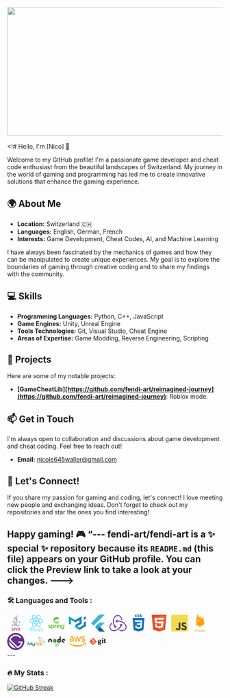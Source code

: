 <div align="center">
<img src="https://media.giphy.com/media/HtfFneOxp0fx6nUvYn/giphy.gif?cid=790b7611gx3xfoj2j0qzfw2qp60n11gckqq5azwz7io7bt4y&ep=v1_gifs_search&rid=giphy.gif&ct=g" width="600" height="300"/>
</div>

<!# Hello, I'm [Nico] 👋

Welcome to my GitHub profile! I'm a passionate game developer and cheat code enthusiast from the beautiful landscapes of Switzerland. My journey in the world of gaming and programming has led me to create innovative solutions that enhance the gaming experience.

## 🌍 About Me

- **Location:** Switzerland 🇨🇭
- **Languages:** English, German, French
- **Interests:** Game Development, Cheat Codes, AI, and Machine Learning

I have always been fascinated by the mechanics of games and how they can be manipulated to create unique experiences. My goal is to explore the boundaries of gaming through creative coding and to share my findings with the community.

## 💻 Skills

- **Programming Languages:** Python, C++, JavaScript
- **Game Engines:** Unity, Unreal Engine
- **Tools     Technologies:** Git, Visual Studio, Cheat Engine
- **Areas of Expertise:** Game Modding, Reverse Engineering, Scripting

## 🚀 Projects

Here are some of my notable projects:

- **[GameCheatLib][https://github.com/fendi-art/reimagined-journey](https://github.com/fendi-art/reimagined-journey)**: Roblox mode.


## 📫 Get in Touch

I'm always open to collaboration and discussions about game development and cheat coding. Feel free to reach out!

- **Email:** [nicole645waller@gmail.com](mailto:nicole645waller@gmail.com)

## 🌟 Let's Connect!

If you share my passion for gaming and coding, let's connect! I love meeting new people and exchanging ideas. Don't forget to check out my repositories and star the ones you find interesting!

Happy gaming! 🎮
“---
fendi-art/fendi-art is a ✨ special ✨ repository because its `README.md` (this file) appears on your GitHub profile.
You can click the Preview link to take a look at your changes.
--->
---

### :hammer_and_wrench: Languages and Tools :
<div>
  <img src="https://github.com/devicons/devicon/blob/master/icons/java/java-original-wordmark.svg" title="Java" alt="Java" width="40" height="40"/>&nbsp;
  <img src="https://github.com/devicons/devicon/blob/master/icons/react/react-original-wordmark.svg" title="React" alt="React" width="40" height="40"/>&nbsp;
  <img src="https://github.com/devicons/devicon/blob/master/icons/spring/spring-original-wordmark.svg" title="Spring" alt="Spring" width="40" height="40"/>&nbsp;
  <img src="https://github.com/devicons/devicon/blob/master/icons/materialui/materialui-original.svg" title="Material UI" alt="Material UI" width="40" height="40"/>&nbsp;
  <img src="https://github.com/devicons/devicon/blob/master/icons/flutter/flutter-original.svg" title="Flutter" alt="Flutter" width="40" height="40"/>&nbsp;
  <img src="https://github.com/devicons/devicon/blob/master/icons/redux/redux-original.svg" title="Redux" alt="Redux " width="40" height="40"/>&nbsp;
  <img src="https://github.com/devicons/devicon/blob/master/icons/css3/css3-plain-wordmark.svg"  title="CSS3" alt="CSS" width="40" height="40"/>&nbsp;
  <img src="https://github.com/devicons/devicon/blob/master/icons/html5/html5-original.svg" title="HTML5" alt="HTML" width="40" height="40"/>&nbsp;
  <img src="https://github.com/devicons/devicon/blob/master/icons/javascript/javascript-original.svg" title="JavaScript" alt="JavaScript" width="40" height="40"/>&nbsp;
  <img src="https://github.com/devicons/devicon/blob/master/icons/firebase/firebase-plain-wordmark.svg" title="Firebase" alt="Firebase" width="40" height="40"/>&nbsp;
  <img src="https://github.com/devicons/devicon/blob/master/icons/gatsby/gatsby-original.svg" title="Gatsby"  alt="Gatsby" width="40" height="40"/>&nbsp;
  <img src="https://github.com/devicons/devicon/blob/master/icons/mysql/mysql-original-wordmark.svg" title="MySQL"  alt="MySQL" width="40" height="40"/>&nbsp;
  <img src="https://github.com/devicons/devicon/blob/master/icons/nodejs/nodejs-original-wordmark.svg" title="NodeJS" alt="NodeJS" width="40" height="40"/>&nbsp;
  <img src="https://github.com/devicons/devicon/blob/master/icons/amazonwebservices/amazonwebservices-plain-wordmark.svg" title="AWS" alt="AWS" width="40" height="40"/>&nbsp;
  <img src="https://github.com/devicons/devicon/blob/master/icons/git/git-original-wordmark.svg" title="Git" **alt="Git" width="40" height="40"/>
</div>
---

### :fire: My Stats :
[![GitHub Streak](http://github-readme-streak-stats.herokuapp.com?user=fendi-art&theme=dark&background=000000)](https://git.io/streak-stats)
